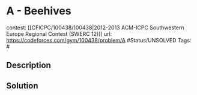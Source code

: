 # A - Beehives

contest: [[CFICPC/100438/100438|2012-2013 ACM-ICPC Southwestern Europe Regional Contest (SWERC 12)]]
url: https://codeforces.com/gym/100438/problem/A
#Status/UNSOLVED
Tags: #

## Description

## Solution

